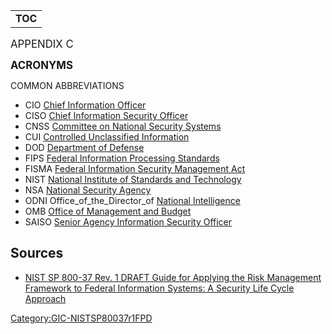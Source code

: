 |             |
| ----------- |
| __TOC__ |

<big>APPENDIX C</big>

<big>**ACRONYMS**</big>

COMMON ABBREVIATIONS

  - CIO
    [Chief Information
    Officer](http://fismapedia.org/index.php?title=Term:Chief_Information_Officer)
  - CISO
    [Chief Information Security
    Officer](http://fismapedia.org/index.php?title=Term:Chief_Information_Security_Officer)
  - CNSS
    [Committee on National Security
    Systems](http://fismapedia.org/index.php?title=Committee_on_National_Security_Systems)
  - CUI
    [Controlled Unclassified
    Information](http://fismapedia.org/index.php?title=Term:Controlled_Unclassified_Information)
  - DOD
    [Department of
    Defense](http://fismapedia.org/index.php?title=Department_of_Defense)
  - FIPS
    [Federal Information Processing
    Standards](http://fismapedia.org/index.php?title=Term:Federal_Information_Processing_Standards)
  - FISMA
    [Federal Information Security Management
    Act](http://fismapedia.org/index.php?title=Term:Federal_Information_Security_Management_Act)
  - NIST
    [National Institute of Standards and
    Technology](http://fismapedia.org/index.php?title=National_Institute_of_Standards_and_Technology)
  - NSA
    [National Security
    Agency](http://fismapedia.org/index.php?title=National_Security_Agency)
  - ODNI
    Office_of_the_Director_of [National
    Intelligence](http://fismapedia.org/index.php?title=Term:National_Intelligence)
  - OMB
    [Office of Management and
    Budget](http://fismapedia.org/index.php?title=Office_of_Management_and_Budget)
  - SAISO
    [Senior Agency Information Security
    Officer](http://fismapedia.org/index.php?title=Term:Senior_Agency_Information_Security_Officer)

## Sources

  - [NIST SP 800-37 Rev. 1 DRAFT Guide for Applying the Risk Management
    Framework to Federal Information Systems: A Security Life Cycle
    Approach](http://csrc.nist.gov/publications/drafts/800-37-Rev1/SP800-37-rev1-FPD.pdf)

[Category:GIC-NISTSP80037r1FPD](Category:GIC-NISTSP80037r1FPD "wikilink")